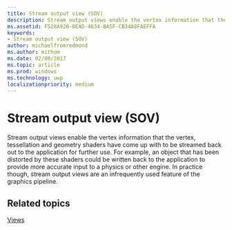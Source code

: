 ```yaml
---
title: Stream output view (SOV)
description: Stream output views enable the vertex information that the vertex, tessellation and geometry shaders have come up with to be streamed back out to the application for further use.
ms.assetid: F528A920-0EAD-4634-BA5F-CB34A8FAEFFA
keywords:
- Stream output view (SOV)
author: michaelfromredmond
ms.author: mithom
ms.date: 02/08/2017
ms.topic: article
ms.prod: windows
ms.technology: uwp
localizationpriority: medium
---
```


# Stream output view (SOV)


Stream output views enable the vertex information that the vertex, tessellation and geometry shaders have come up with to be streamed back out to the application for further use. For example, an object that has been distorted by these shaders could be written back to the application to provide more accurate input to a physics or other engine. In practice though, stream output views are an infrequently used feature of the graphics pipeline.

## <span id="related-topics"></span>Related topics


[Views](views.md)

 

 




